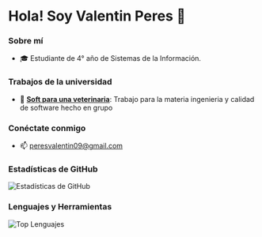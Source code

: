 # Hola! Soy Valentin Peres 👋

### Sobre mí
- 🎓 Estudiante de 4° año de Sistemas de la Información.
### Trabajos de la universidad
- 🚀 **[Soft para una veterinaria](https://github.com/JuaniLezcano/vetsoft)**: Trabajo para la materia ingenieria y calidad de software hecho en grupo

### Conéctate conmigo
-  📫 peresvalentin09@gmail.com

### Estadísticas de GitHub
![Estadísticas de GitHub](https://github-readme-stats.vercel.app/api?username=tu_PeresValentin&show_icons=true&theme=radical)

### Lenguajes y Herramientas
![Top Lenguajes](https://github-readme-stats.vercel.app/api/top-langs/?username=PeresValentin&layout=compact&theme=radical)
